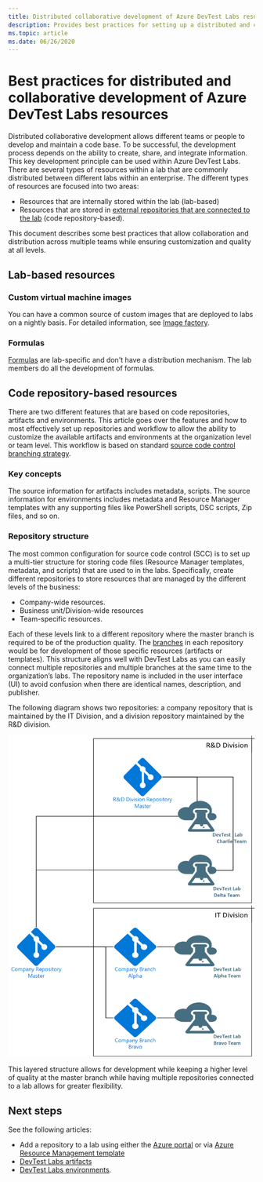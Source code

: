```yaml
---
title: Distributed collaborative development of Azure DevTest Labs resources
description: Provides best practices for setting up a distributed and collaborative development environment to develop DevTest Labs resources. 
ms.topic: article
ms.date: 06/26/2020
---
```


# Best practices for distributed and collaborative development of Azure DevTest Labs resources
Distributed collaborative development allows different teams or people to develop and maintain a code base. To be successful, the development process depends on the ability to create, share, and integrate information. This key development principle can be used within Azure DevTest Labs. There are several types of resources within a lab that are commonly distributed between different labs within an enterprise. The different types of resources are focused into two areas:

- Resources that are internally stored within the lab (lab-based)
- Resources that are stored in [external repositories that are connected to the lab](devtest-lab-add-artifact-repo.md) (code repository-based). 

This document describes some best practices that allow collaboration and distribution across multiple teams while ensuring customization and quality at all levels.

## Lab-based resources

### Custom virtual machine images
You can have a common source of custom images that are deployed to labs on a nightly basis. For detailed information, see [Image factory](image-factory-create.md).    

### Formulas
[Formulas](devtest-lab-manage-formulas.md) are lab-specific and don't have a distribution mechanism. The lab members do all the development of formulas. 

## Code repository-based resources
There are two different features that are based on code repositories, artifacts and environments. This article goes over the features and how to most effectively set up repositories and workflow to allow the ability to customize the available artifacts and environments at the organization level or team level.  This workflow is based on standard [source code control branching strategy](/azure/devops/repos/tfvc/branching-strategies-with-tfvc?view=azure-devops). 

### Key concepts
The source information for artifacts includes metadata, scripts. The source information for environments includes metadata and Resource Manager templates with any supporting files like PowerShell scripts, DSC scripts, Zip files, and so on.  

### Repository structure  
The most common configuration for source code control (SCC) is to set up a multi-tier structure for storing code files (Resource Manager templates, metadata, and scripts) that are used to in the labs. Specifically, create different repositories to store resources that are managed by the different levels of the business:   

- Company-wide resources.
- Business unit/Division-wide resources
- Team-specific resources.

Each of these levels link to a different  repository where the master branch is required to be of the production quality. The [branches](/azure/devops/repos/git/git-branching-guidance?view=azure-devops) in each repository would be for development of those specific resources (artifacts or templates). This structure aligns well with DevTest Labs as you can easily connect multiple repositories and multiple branches at the same time to the organization’s labs. The repository name is included in the user interface (UI) to avoid confusion when there are identical names, description, and publisher.
     
The following diagram shows two repositories: a company repository that is maintained by the IT Division, and a division repository maintained by the R&D division.

![A sample distributive and collaborative development environment](./media/best-practices-distributive-collaborative-dev-env/distributive-collaborative-dev-env.png)
   
This layered structure allows for development while keeping a higher level of quality at the master branch while having multiple repositories connected to a lab allows for greater flexibility.

## Next steps    
See the following articles:

- Add a repository to a lab using either the [Azure portal](devtest-lab-add-artifact-repo.md) or via [Azure Resource Management template](add-artifact-repository.md)
- [DevTest Labs artifacts](devtest-lab-artifact-author.md)
- [DevTest Labs environments](devtest-lab-create-environment-from-arm.md).
